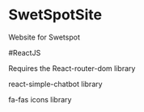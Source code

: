# SwetSpotSite
Website for Swetspot


#ReactJS

Requires the React-router-dom library

react-simple-chatbot library

fa-fas icons library

